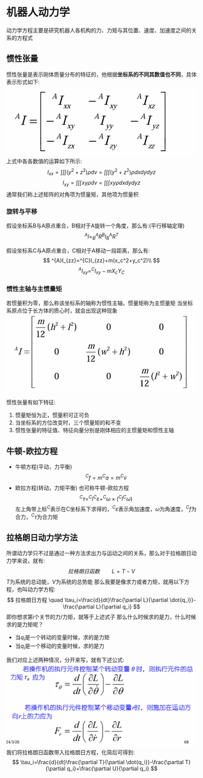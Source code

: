 # 机器人动力学
动力学方程主要是研究机器人各机构的力、力矩与其位置、速度、加速度之间的关系的方程式
## 惯性张量
惯性张量是表示刚体质量分布的特征的，他根据**坐标系的不同其数值也不同**，具体表示形式如下:
![](img/5_1.png)
上式中各各数值的运算如下所示:
$$
I_{xx}=\int\int\int(y^2+z^2)\rho dv=\int\int\int(y^2+z^2)\rho dxdydyz
$$
$$
I_{xy}=\int\int\int xy\rho dv=\int\int\int xy\rho dxdydyz
$$
通常我们称上述矩阵的对角项为惯量矩，其他项为惯量积
### 旋转与平移
假设坐标系B与A原点重合，B相对于A旋转一个角度，那么有:(平行移轴定理)
$$
^{A}I=^{A}_{B}R ^{B}I ^{A}_{B}R^{T}
$$

假设坐标系C与A原点重合，C相对于A移动一段距离，那么有:
$$
^{A}I_{zz}=^{C}I_{zz}+m(x_c^2+y_c^2)\\
$$
$$
^{A}I_{xy}=^{C}I_{xy}-mX_cY_C
$$
### 惯性主轴与主惯量矩
若惯量积为零，那么称该坐标系的轴称为惯性主轴，惯量矩称为主惯量矩
当坐标系原点位于长方体的质心时，就会出现这种现象
![](img/5_2.png)

惯性张量有如下特征:
1. 惯量矩恒为正，惯量积可正可负
2. 当坐标系的方位改变时，三个惯量矩的和不变
3. 惯性张量的特征值、特征向量分别是刚体相应的主惯量矩和惯性主轴
## 牛顿-欧拉方程
* 牛顿方程(平动，力平衡)
$$
^{C}f=m^{C}a=m^{C}\dot{v}
$$
* 欧拉方程(转动，力矩平衡)
也可称牛顿-欧拉方程
$$
^{C}\tau=^{C}I^{C}\varepsilon+^{C}\omega\times(^{C}I^{C}\omega)
$$
左上角带上标$^{C}$表示在C坐标系下求得的，$^{C}\varepsilon$表示角加速度，$\omega$为角速度，$^{C}f$为合力，$^{C}\tau$为合力矩
## 拉格朗日动力学方法
所谓动力学只不过是通过一种方法求出力与运动之间的关系，那么对于拉格朗日动力学来说，就有:
$$
拉格朗日函数 \qquad L=T-V
$$
$T$为系统的总动能，$V$为系统的总势能
那么我要是像求力或者力矩，就用以下方程，也叫动力学方程:
$$
拉格朗日方程 \quad \tau_i=\frac{d}{dt}\frac{\partial L}{\partial \dot{q_i}}-\frac{\partial L}{\partial q_i}
$$
即你想求第i个关节的力/力矩，就等于上述式子
那么什么时候求的是力，什么时候求的是力矩呢？
* 当$q_i$是一个转动的变量时候，求的是力矩
* 当$q_i$是一个移动的变量时候，求的是力

我们对应上述两种情况，分开来写，就有下述公式:
![](img/5_3.png)
我们将拉格朗日函数带入拉格朗日方程，化简后可得到:
$$
\tau_i=\frac{d}{dt}\frac{\partial T}{\partial \dot{q_i}}-\frac{\partial T}{\partial q_i}+\frac{\partial U}{\partial q_i}
$$
